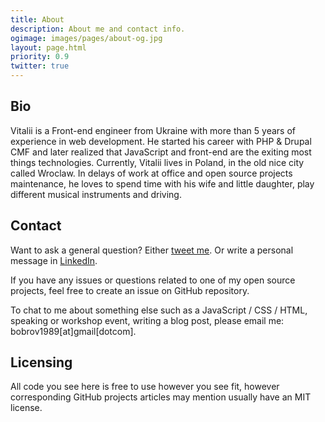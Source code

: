 ```yaml
---
title: About
description: About me and contact info.
ogimage: images/pages/about-og.jpg
layout: page.html
priority: 0.9
twitter: true
---
```

## Bio

Vitalii is a Front-end engineer from Ukraine with more than 5 years of experience in web development. He started his career with PHP & Drupal CMF and later realized that JavaScript and front-end are the exiting most things technologies. Currently, Vitalii lives in Poland, in the old nice city called Wroclaw. In delays of work at office and open source projects maintenance, he loves to spend time with his wife and little daughter, play different musical instruments and driving.

## Contact

Want to ask a general question? Either [tweet me](https://twitter.com/bobrov1989). Or write a personal message in [LinkedIn](https://www.linkedin.com/in/vitaliybobrov).

If you have any issues or questions related to one of my open source projects, feel free to create an issue on GitHub repository.

To chat to me about something else such as a JavaScript / CSS / HTML, speaking or workshop event, writing a blog post, please email me: bobrov1989[at]gmail[dotcom].

## Licensing

All code you see here is free to use however you see fit, however corresponding GitHub projects articles may mention usually have an MIT license.
